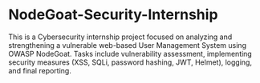 # NodeGoat-Security-Internship
This is a Cybersecurity internship project focused on analyzing and strengthening a vulnerable web-based User Management System using OWASP NodeGoat. Tasks include vulnerability assessment, implementing security measures (XSS, SQLi, password hashing, JWT, Helmet), logging, and final reporting.

